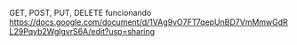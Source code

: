 GET, POST, PUT, DELETE funcionando
https://docs.google.com/document/d/1VAg9vO7FT7qepUnBD7VmMmwGdRL29Pqyb2WglgvrS6A/edit?usp=sharing
